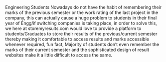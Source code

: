 Engineering Students Nowadays do not have the habit of remembering their marks of the previous semester or the work rating of the last project in the company, this can actually cause a huge problem to students in their final year of Engg/if switching companies is taking place, in order to solve this, we here at storemyresults.com would love to provide a platform to students/Graduates to store their results of the previous/current semester thereby making it comfortable to access results and marks accessible whenever required, fun fact, Majority of students don’t even remember the marks of their current semester and the sophisticated design of result websites make it a little difficult to access the same.
